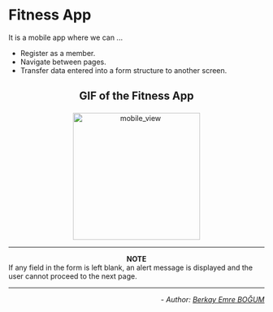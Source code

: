 # Fitness App

It is a mobile app where we can ...
- Register as a member.
- Navigate between pages.
- Transfer data entered into a form structure to another screen.

## <p align="center" >  GIF of the Fitness App </p>

<p align="center">
<img alt="mobile_view" src="readme-gif/FitnessApp-View.gif" width="250">
</p>

-------------------------
**<div align="center">NOTE</div>**
If any field in the form is left blank, an alert message is displayed and the user cannot proceed to the next page.

----------------------

*<div align="end"> - Author: [Berkay Emre BOĞUM](https://www.linkedin.com/in/berkayemreb/) </div>*


